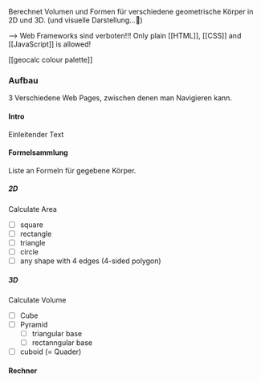 Berechnet Volumen und Formen für verschiedene geometrische Körper in 2D und 3D.
(und visuelle Darstellung...🥲)

--> Web Frameworks sind verboten!!! Only plain [[HTML]], [[CSS]] and [[JavaScript]] is allowed!

[[geocalc colour palette]]
### Aufbau

3 Verschiedene Web Pages, zwischen denen man Navigieren kann.

#### Intro
Einleitender Text

#### Formelsammlung
Liste an Formeln für gegebene Körper.
##### 2D
Calculate Area
- [ ] square
- [ ] rectangle
- [ ] triangle
- [ ] circle
- [ ] any shape with 4 edges (4-sided polygon)

##### 3D
Calculate Volume
- [ ] Cube
- [ ] Pyramid
	- [ ] triangular base
	- [ ] rectanngular base
- [ ] cuboid (= Quader)

#### Rechner
